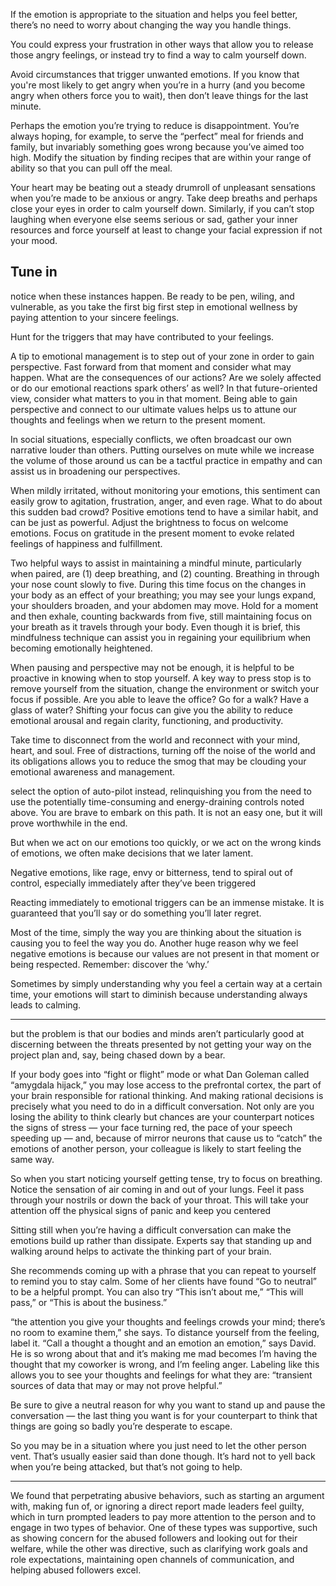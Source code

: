 If the emotion is appropriate to the situation and helps you feel better, there’s no need to worry about changing the way you handle things.

You could express your frustration in other ways that allow you to release those angry feelings, or instead try to find a way to calm yourself down.

Avoid circumstances that trigger unwanted emotions. If you know that you're most likely to get angry when you’re in a hurry (and you become angry when others force you to wait), then don’t leave things for the last minute.

Perhaps the emotion you’re trying to reduce is disappointment. You’re always hoping, for example, to serve the “perfect” meal for friends and family, but invariably something goes wrong because you’ve aimed too high. Modify the situation by finding recipes that are within your range of ability so that you can pull off the meal.

Your heart may be beating out a steady drumroll of unpleasant sensations when you’re made to be anxious or angry. Take deep breaths and perhaps close your eyes in order to calm yourself down. Similarly, if you can’t stop laughing when everyone else seems serious or sad, gather your inner resources and force yourself at least to change your facial expression if not your mood.


Tune in
---------

notice when these instances happen. Be ready to be pen, wiling, and vulnerable, as you take the first big first step in emotional wellness by paying attention to your sincere feelings.

Hunt for the triggers that may have contributed to your feelings.

A tip to emotional management is to step out of your zone in order to gain perspective. Fast forward from that moment and consider what may happen. What are the consequences of our actions? Are we solely affected or do our emotional reactions spark others’ as well? In that future-oriented view, consider what matters to you in that moment.  Being able to gain perspective and connect to our ultimate values helps us to attune our thoughts and feelings when we return to the present moment.

In social situations, especially conflicts, we often broadcast our own narrative louder than others. Putting ourselves on mute while we increase the volume of those around us can be a tactful practice in empathy and can assist us in broadening our perspectives.

When mildly irritated, without monitoring your emotions, this sentiment can easily grow to agitation, frustration, anger, and even rage. What to do about this sudden bad crowd? Positive emotions tend to have a similar habit, and can be just as powerful. Adjust the brightness to focus on welcome emotions. Focus on gratitude in the present moment to evoke related feelings of happiness and fulfillment.

Two helpful ways to assist in maintaining a mindful minute, particularly when paired, are (1) deep breathing, and (2) counting. Breathing in through your nose count slowly to five. During this time focus on the changes in your body as an effect of your breathing; you may see your lungs expand, your shoulders broaden, and your abdomen may move. Hold for a moment and then exhale, counting backwards from five, still maintaining focus on your breath as it travels through your body. Even though it is brief, this mindfulness technique can assist you in regaining your equilibrium when becoming emotionally heightened.

When pausing and perspective may not be enough, it is helpful to be proactive in knowing when to stop yourself. A key way to press stop is to remove yourself from the situation, change the environment or switch your focus if possible. Are you able to leave the office? Go for a walk? Have a glass of water? Shifting your focus can give you the ability to reduce emotional arousal and regain clarity, functioning, and productivity.

Take time to disconnect from the world and reconnect with your mind, heart, and soul. Free of distractions, turning off the noise of the world and its obligations allows you to reduce the smog that may be clouding your emotional awareness and management.

select the option of auto-pilot instead, relinquishing you from the need to use the potentially time-consuming and energy-draining controls noted above. You are brave to embark on this path. It is not an easy one, but it will prove worthwhile in the end.

But when we act on our emotions too quickly, or we act on the wrong kinds of emotions, we often make decisions that we later lament.

Negative emotions, like rage, envy or bitterness, tend to spiral out of control, especially immediately after they’ve been triggered

Reacting immediately to emotional triggers can be an immense mistake. It is guaranteed that you’ll say or do something you’ll later regret.

Most of the time, simply the way you are thinking about the situation is causing you to feel the way you do. Another huge reason why we feel negative emotions is because our values are not present in that moment or being respected. Remember: discover the ‘why.’

Sometimes by simply understanding why you feel a certain way at a certain time, your emotions will start to diminish because understanding always leads to calming.

---------

but the problem is that our bodies and minds aren’t particularly good at discerning between the threats presented by not getting your way on the project plan and, say, being chased down by a bear.

If your body goes into “fight or flight” mode or what Dan Goleman called “amygdala hijack,” you may lose access to the prefrontal cortex, the part of your brain responsible for rational thinking. And making rational decisions is precisely what you need to do in a difficult conversation. Not only are you losing the ability to think clearly but chances are your counterpart notices the signs of stress — your face turning red, the pace of your speech speeding up — and, because of mirror neurons that cause us to “catch” the emotions of another person, your colleague is likely to start feeling the same way.

So when you start noticing yourself getting tense, try to focus on breathing. Notice the sensation of air coming in and out of your lungs. Feel it pass through your nostrils or down the back of your throat. This will take your attention off the physical signs of panic and keep you centered

Sitting still when you’re having a difficult conversation can make the emotions build up rather than dissipate. Experts say that standing up and walking around helps to activate the thinking part of your brain.

She recommends coming up with a phrase that you can repeat to yourself to remind you to stay calm. Some of her clients have found “Go to neutral” to be a helpful prompt. You can also try “This isn’t about me,” “This will pass,” or “This is about the business.”

“the attention you give your thoughts and feelings crowds your mind; there’s no room to examine them,” she says. To distance yourself from the feeling, label it. “Call a thought a thought and an emotion an emotion,” says David. He is so wrong about that and it’s making me mad becomes I’m having the thought that my coworker is wrong, and I’m feeling anger. Labeling like this allows you to see your thoughts and feelings for what they are: “transient sources of data that may or may not prove helpful.”

Be sure to give a neutral reason for why you want to stand up and pause the conversation — the last thing you want is for your counterpart to think that things are going so badly you’re desperate to escape.

So you may be in a situation where you just need to let the other person vent. That’s usually easier said than done though. It’s hard not to yell back when you’re being attacked, but that’s not going to help.

------------

We found that perpetrating abusive behaviors, such as starting an argument with, making fun of, or ignoring a direct report made leaders feel guilty, which in turn prompted leaders to pay more attention to the person and to engage in two types of behavior. One of these types was supportive, such as showing concern for the abused followers and looking out for their welfare, while the other was directive, such as clarifying work goals and role expectations, maintaining open channels of communication, and helping abused followers excel.
